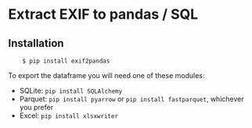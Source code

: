 # Extract EXIF to pandas / SQL 

## Installation

```
    $ pip install exif2pandas
```

To export the dataframe you will need one of these modules:

 - SQLite: ``pip install SQLAlchemy`` 
 - Parquet: ``pip install pyarrow`` or ``pip install fastparquet``, whichever you prefer
 - Excel: ``pip install xlsxwriter``